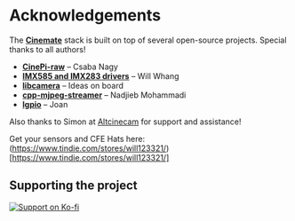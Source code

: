 # Acknowledgements

The [**Cinemate**](https://github.com/Tiramisioux/cinemate) stack is built on top of several open-source projects. Special thanks to all authors!

- [**CinePi-raw**](https://github.com/cinepi/cinepi-raw) – Csaba Nagy
- [**IMX585 and IMX283 drivers**](https://github.com/will127534) – Will Whang
- [**libcamera**](https://libcamera.org) – Ideas on board
- [**cpp-mjpeg-streamer**](https://github.com/nadjieb/cpp-mjpeg-streamer) – Nadjieb Mohammadi
- [**lgpio**](https://github.com/joan2937/lg) – Joan

Also thanks to Simon at [Altcinecam](https://altcinecam.com) for support and assistance!

Get your sensors and CFE Hats here: (https://www.tindie.com/stores/will123321/)[https://www.tindie.com/stores/will123321/]

## Supporting the project

<script src="https://storage.ko-fi.com/cdn/widget/Widget_2.js"></script>
<script>
kofiwidget2.init('Support Cinemate on Ko-fi', '#72a4f2', 'G2G21IM9RO');
kofiwidget2.draw();
</script>
<noscript>
    <a href="https://ko-fi.com/G2G21IM9RO" target="_blank">
    <img src="https://ko-fi.com/img/githubbutton_sm.svg" alt="Support on Ko-fi" />
    </a>
</noscript>